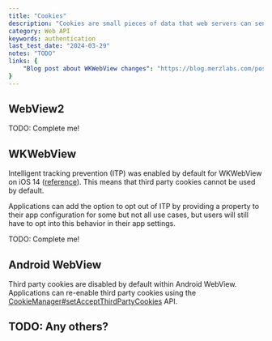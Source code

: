 ```yaml
---
title: "Cookies"
description: "Cookies are small pieces of data that web servers can send to browsers to be stored persistently. They are useful for features like user login. Cookies can be used both in HTTP requests, and within JavaScript."
category: Web API
keywords: authentication
last_test_date: "2024-03-29"
notes: "TODO"
links: {
    "Blog post about WKWebView changes": "https://blog.merzlabs.com/posts/webview-history/",
}
---
```

## WebView2

TODO: Complete me!

## WKWebView

Intelligent tracking prevention (ITP) was enabled by default for WKWebView on iOS 14
([reference](https://webkit.org/blog/10882/app-bound-domains/)).
This means that third party cookies cannot be used by default.

Applications can add the option to opt out of ITP by providing a property to their app configuration for some but not all use cases, but users will
still have to opt into this behavior in their app settings.

TODO: Complete me!

## Android WebView

Third party cookies are disabled by default within Android WebView. Applications can re-enable third party cookies
using the [CookieManager#setAcceptThirdPartyCookies](https://developer.android.com/reference/android/webkit/CookieManager#setAcceptThirdPartyCookies(android.webkit.WebView,%20boolean)) API.

## TODO: Any others?
